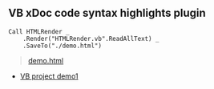 ## VB xDoc code syntax highlights plugin

```vbnet
Call HTMLRender _
    .Render("HTMLRender.vb".ReadAllText) _
    .SaveTo("./demo.html")
```

> [demo.html](demo.html)

+ [VB project demo1](src/vbcode-highlight/)